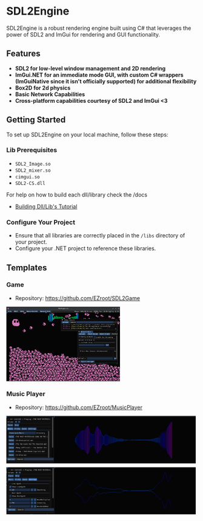 # SDL2Engine

SDL2Engine is a robust rendering engine built using C# that leverages the power of SDL2 and ImGui for rendering and GUI functionality. 

## Features

- **SDL2 for low-level window management and 2D rendering**
- **ImGui.NET for an immediate mode GUI, with custom C# wrappers (ImGuiNative since it isn't officially supported) for additional flexibility**
- **Box2D for 2d physics**
- **Basic Network Capabilities**
- **Cross-platform capabilities courtesy of SDL2 and ImGui <3**

## Getting Started

To set up SDL2Engine on your local machine, follow these steps:

### Lib Prerequisites
- `SDL2_Image.so`
- `SDL2_mixer.so`
- `cimgui.so`
- `SDL2-CS.dll`

For help on how to build each dll/library check the /docs
- [Building Dll/Lib's Tutorial](docs/DLLCMAKEHELP.md)

### Configure Your Project

- Ensure that all libraries are correctly placed in the `/libs` directory of your project.
- Configure your .NET project to reference these libraries.

## Templates

### Game
- Repository: https://github.com/EZroot/SDL2Game

<div style="display: flex; flex-wrap: wrap; gap: 10px;">
  <img src="screenshottys/screenshottys/pinkboy.png" alt="SDL Game Screenshot" width="300">
</div>

### Music Player
- Repository: https://github.com/EZroot/MusicPlayer

<div style="display: flex; flex-wrap: wrap; gap: 10px;">
  <img src="screenshottys/screenshottysmisk/playing2.png" alt="Music Player Screenshot" width="500">
  <img src="screenshottys/screenshottysmisk/playingsettings.png" alt="Music Player Settings" width="500">
</div>
